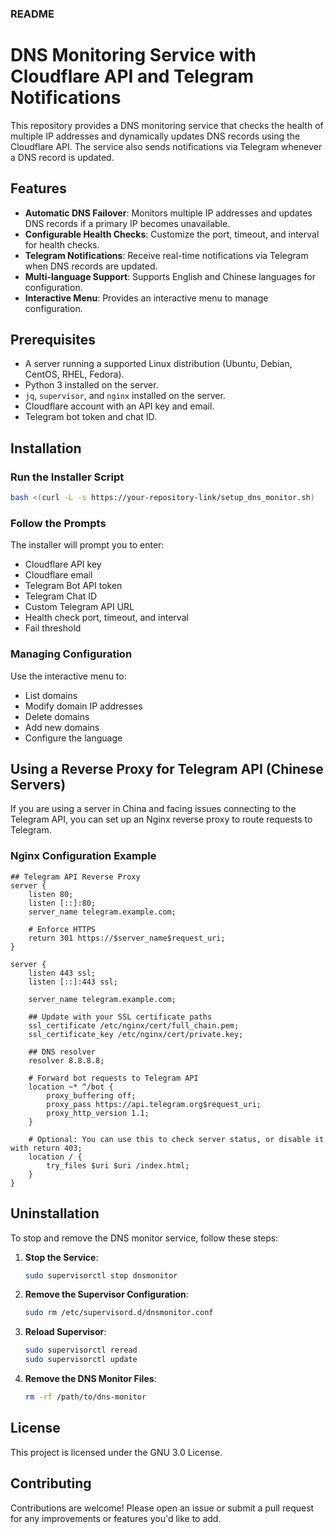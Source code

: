 ### README

# DNS Monitoring Service with Cloudflare API and Telegram Notifications

This repository provides a DNS monitoring service that checks the health of multiple IP addresses and dynamically updates DNS records using the Cloudflare API. The service also sends notifications via Telegram whenever a DNS record is updated.

## Features
- **Automatic DNS Failover**: Monitors multiple IP addresses and updates DNS records if a primary IP becomes unavailable.
- **Configurable Health Checks**: Customize the port, timeout, and interval for health checks.
- **Telegram Notifications**: Receive real-time notifications via Telegram when DNS records are updated.
- **Multi-language Support**: Supports English and Chinese languages for configuration.
- **Interactive Menu**: Provides an interactive menu to manage configuration.

## Prerequisites
- A server running a supported Linux distribution (Ubuntu, Debian, CentOS, RHEL, Fedora).
- Python 3 installed on the server.
- `jq`, `supervisor`, and `nginx` installed on the server.
- Cloudflare account with an API key and email.
- Telegram bot token and chat ID.

## Installation

### Run the Installer Script
```bash
bash <(curl -L -s https://your-repository-link/setup_dns_monitor.sh)
```

### Follow the Prompts
The installer will prompt you to enter:
- Cloudflare API key
- Cloudflare email
- Telegram Bot API token
- Telegram Chat ID
- Custom Telegram API URL
- Health check port, timeout, and interval
- Fail threshold

### Managing Configuration
Use the interactive menu to:
- List domains
- Modify domain IP addresses
- Delete domains
- Add new domains
- Configure the language

## Using a Reverse Proxy for Telegram API (Chinese Servers)
If you are using a server in China and facing issues connecting to the Telegram API, you can set up an Nginx reverse proxy to route requests to Telegram.

### Nginx Configuration Example
```nginx
## Telegram API Reverse Proxy
server {
    listen 80;
    listen [::]:80;
    server_name telegram.example.com;

    # Enforce HTTPS
    return 301 https://$server_name$request_uri;
}

server {
    listen 443 ssl;
    listen [::]:443 ssl;

    server_name telegram.example.com;

    ## Update with your SSL certificate paths
    ssl_certificate /etc/nginx/cert/full_chain.pem;
    ssl_certificate_key /etc/nginx/cert/private.key;

    ## DNS resolver
    resolver 8.8.8.8;

    # Forward bot requests to Telegram API
    location ~* ^/bot {
        proxy_buffering off;
        proxy_pass https://api.telegram.org$request_uri;
        proxy_http_version 1.1;
    }

    # Optional: You can use this to check server status, or disable it with return 403;
    location / {
        try_files $uri $uri /index.html;
    }
}
```

## Uninstallation
To stop and remove the DNS monitor service, follow these steps:

1. **Stop the Service**:
   ```bash
   sudo supervisorctl stop dnsmonitor
   ```

2. **Remove the Supervisor Configuration**:
   ```bash
   sudo rm /etc/supervisord.d/dnsmonitor.conf
   ```

3. **Reload Supervisor**:
   ```bash
   sudo supervisorctl reread
   sudo supervisorctl update
   ```

4. **Remove the DNS Monitor Files**:
   ```bash
   rm -rf /path/to/dns-monitor
   ```

## License
This project is licensed under the GNU 3.0 License.

## Contributing
Contributions are welcome! Please open an issue or submit a pull request for any improvements or features you'd like to add.
